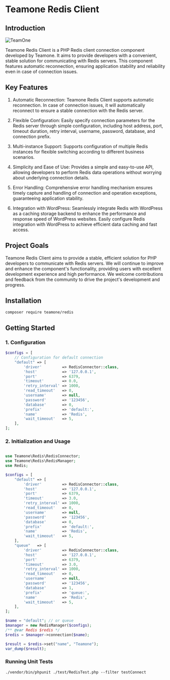 # Teamone Redis Client

## Introduction

![TeamOne](https://font.thwpmanage.com/img/teamone.jpg) 

Teamone Redis Client is a PHP Redis client connection component developed by Teamone. It aims to provide developers with a convenient, stable solution for communicating with Redis servers. This component features automatic reconnection, ensuring application stability and reliability even in case of connection issues.

## Key Features

1. Automatic Reconnection: Teamone Redis Client supports automatic reconnection. In case of connection issues, it will automatically reconnect to ensure a stable connection with the Redis server.

2. Flexible Configuration: Easily specify connection parameters for the Redis server through simple configuration, including host address, port, timeout duration, retry interval, username, password, database, and connection prefix.

3. Multi-instance Support: Supports configuration of multiple Redis instances for flexible switching according to different business scenarios.

4. Simplicity and Ease of Use: Provides a simple and easy-to-use API, allowing developers to perform Redis data operations without worrying about underlying connection details.

5. Error Handling: Comprehensive error handling mechanism ensures timely capture and handling of connection and operation exceptions, guaranteeing application stability.

6. Integration with WordPress: Seamlessly integrate Redis with WordPress as a caching storage backend to enhance the performance and response speed of WordPress websites. Easily configure Redis integration with WordPress to achieve efficient data caching and fast access.

## Project Goals

Teamone Redis Client aims to provide a stable, efficient solution for PHP developers to communicate with Redis servers. We will continue to improve and enhance the component's functionality, providing users with excellent development experience and high performance. We welcome contributions and feedback from the community to drive the project's development and progress.

## Installation

```shell
composer require teamone/redis
```

## Getting Started

### 1. Configuration

```php
$configs = [
    // Configuration for default connection
    "default" => [
        'driver'         => RedisConnector::class,
        'host'           => '127.0.0.1',
        'port'           => 6379,
        'timeout'        => 0.0,
        'retry_interval' => 1000,
        'read_timeout'   => 0,
        'username'       => null,
        'password'       => '123456',
        'database'       => 0,
        'prefix'         => 'default:',
        'name'           => 'Redis',
        'wait_timeout'   => 5,
    ],
];
```

### 2. Initialization and Usage

```php

use Teamone\Redis\RedisConnector;
use Teamone\Redis\RedisManager;
use Redis;

$configs = [
    "default" => [
        'driver'         => RedisConnector::class,
        'host'           => '127.0.0.1',
        'port'           => 6379,
        'timeout'        => 3.0,
        'retry_interval' => 1000,
        'read_timeout'   => 0,
        'username'       => null,
        'password'       => '123456',
        'database'       => 0,
        'prefix'         => 'default:',
        'name'           => 'Redis',
        'wait_timeout'   => 5,
    ],
    "queue"   => [
        'driver'         => RedisConnector::class,
        'host'           => '127.0.0.1',
        'port'           => 6379,
        'timeout'        => 3.0,
        'retry_interval' => 1000,
        'read_timeout'   => 0,
        'username'       => null,
        'password'       => '123456',
        'database'       => 1,
        'prefix'         => 'queue:',
        'name'           => 'Redis',
        'wait_timeout'   => 5,
    ],
];

$name = "default"; // or queue
$manager = new RedisManager($configs);
/** @var Redis $redis */
$redis = $manager->connection($name);

$result = $redis->set("name", "Teamone");
var_dump($result);

```

### Running Unit Tests

````shell
./vendor/bin/phpunit ./test/RedisTest.php --filter testConnect
````



